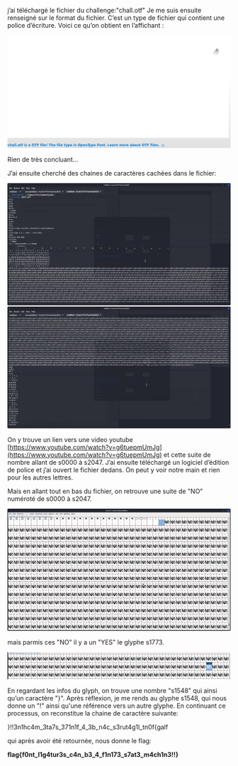 j’ai téléchargé le fichier du challenge:\"chall.otf\"
Je me suis ensuite renseigné sur le format du fichier. C’est un type de fichier qui contient une police d’écriture.
Voici ce qu’on obtient en l’affichant :

![](LIGAbue0.png)

Rien de très concluant…

J’ai ensuite cherché des chaines de caractères cachées dans le fichier:

![](LIGAbue1.png)
![](LIGAbue2.png)

On y trouve un lien vers une video youtube [https://www.youtube.com/watch?v=g6tuepmUmJg](https://www.youtube.com/watch?v=g6tuepmUmJg) et cette suite de nombre allant de s0000 à s2047.
J’ai ensuite téléchargé un logiciel d’édition de police et j’ai ouvert le fichier dedans. On peut y voir notre main et rien pour les autres lettres.

[](LIGAbue3.png)

Mais en allant tout en bas du fichier, on retrouve une suite de \"NO\" numéroté de s0000 à s2047.

![](LIGAbue4.png)

mais parmis ces \"NO\" il y a un \"YES\" le glyphe s1773.

![](LIGAbue5.png)


En regardant les infos du glyph, on trouve une nombre "s1548" qui ainsi qu’un caractère \"}\". Après réflexion, je me rends au glyphe s1548, qui nous donne un "!" ainsi qu'une référence vers un autre glyphe. En continuant ce processus, on reconstitue la chaine de caractère suivante:

}!!3n1hc4m_3ta7s_371n1f_4_3b_n4c_s3rut4g1l_tn0f{galf

qui après avoir été retournée, nous donne le flag:

**flag{f0nt_l1g4tur3s_c4n_b3_4_f1n173_s7at3_m4ch1n3!!}**

